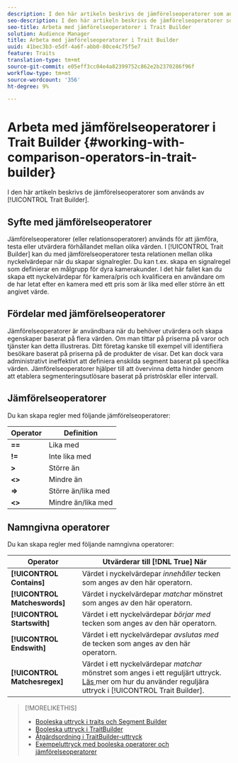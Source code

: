 ```yaml
---
description: I den här artikeln beskrivs de jämförelseoperatorer som används av Trait Builder.
seo-description: I den här artikeln beskrivs de jämförelseoperatorer som används av Trait Builder.
seo-title: Arbeta med jämförelseoperatorer i Trait Builder
solution: Audience Manager
title: Arbeta med jämförelseoperatorer i Trait Builder
uuid: 41bec3b3-e5df-4a6f-abb0-80ce4c75f5e7
feature: Traits
translation-type: tm+mt
source-git-commit: e05eff3cc04e4a82399752c862e2b2370286f96f
workflow-type: tm+mt
source-wordcount: '356'
ht-degree: 9%

---
```



# Arbeta med jämförelseoperatorer i Trait Builder {#working-with-comparison-operators-in-trait-builder}

I den här artikeln beskrivs de jämförelseoperatorer som används av [!UICONTROL Trait Builder].

## Syfte med jämförelseoperatorer

<!-- c_tb_comparison_operators.xml -->

Jämförelseoperatorer (eller relationsoperatorer) används för att jämföra, testa eller utvärdera förhållandet mellan olika värden. I [!UICONTROL Trait Builder] kan du med jämförelseoperatorer testa relationen mellan olika nyckelvärdepar när du skapar signalregler. Du kan t.ex. skapa en signalregel som definierar en målgrupp för dyra kamerakunder. I det här fallet kan du skapa ett nyckelvärdepar för kamera/pris och kvalificera en användare om de har letat efter en kamera med ett pris som är lika med eller större än ett angivet värde.

## Fördelar med jämförelseoperatorer

Jämförelseoperatorer är användbara när du behöver utvärdera och skapa egenskaper baserat på flera värden. Om man tittar på priserna på varor och tjänster kan detta illustreras. Ditt företag kanske till exempel vill identifiera besökare baserat på priserna på de produkter de visar. Det kan dock vara administrativt ineffektivt att definiera enskilda segment baserat på specifika värden. Jämförelseoperatorer hjälper till att övervinna detta hinder genom att etablera segmenteringsutlösare baserat på priströsklar eller intervall.

## Jämförelseoperatorer

Du kan skapa regler med följande jämförelseoperatorer:

| Operator | Definition |
|---|---|
| **==** | Lika med |
| **!=** | Inte lika med |
| **>** | Större än |
| **&lt;>** | Mindre än |
| **=>** | Större än/lika med |
| **&lt;>** | Mindre än/lika med |

## Namngivna operatorer

Du kan skapa regler med följande namngivna operatorer:

| Operator | Utvärderar till [!DNL True] När |
|---|---|
| **[!UICONTROL Contains]** | Värdet i nyckelvärdepar *innehåller* tecken som anges av den här operatorn. |
| **[!UICONTROL Matcheswords]** | Värdet i nyckelvärdepar *matchar* mönstret som anges av den här operatorn. |
| **[!UICONTROL Startswith]** | Värdet i ett nyckelvärdepar *börjar med* tecken som anges av den här operatorn. |
| **[!UICONTROL Endswith]** | Värdet i ett nyckelvärdepar *avslutas med* de tecken som anges av den här operatorn. |
| **[!UICONTROL Matchesregex]** | Värdet i ett nyckelvärdepar *matchar* mönstret som anges i ett reguljärt uttryck. [Läs ](../../features/traits/trait-builder-regex.md) mer om hur du använder reguljära uttryck i  [!UICONTROL Trait Builder]. |

>[!MORELIKETHIS]
>
>* [Booleska uttryck i traits och Segment Builder](../../reference/boolean-expressions-tsb.md)
>* [Booleska uttryck i TraitBuilder](../../reference/boolean-expressions-tsb.md)
>* [Åtgärdsordning i TraitBuilder-uttryck](../../features/traits/trait-operator-precedence.md)
>* [Exempeluttryck med booleska operatorer och jämförelseoperatorer](../../features/traits/trait-expression-samples.md)

